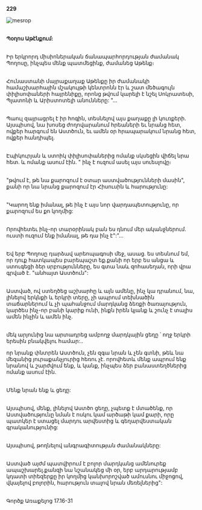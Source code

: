 **229**

![mesrop](https://volamar.ru/audio_video/foto/01/detbible/B474.BMP)

\
**Պօղոս Աթէնքում:**

\
Իր երկրորդ միսիոներական ճանապարհորդության ժամանակ Պողոսը, ինչպես մենք պատմեցինք, ժամանեց Աթենք։

\
Հունաստանի մայրաքաղաք Աթենքը իր ժամանակի համաշխարհային մշակույթի կենտրոնն էր և շատ մեծագույն փիլիսոփաների հայրենիքը, որոնց թվում կարելի է նշել Սոկրատեսի, Պլատոնի և Արիստոտելի անունները: "...

\
Պաուլ զայրացրել է իր հոգին, տեսնելով այս քաղաքը լի կուռքերի. Այսպիսով, նա խոսեց ժողովարանում հրեաների եւ նրանց հետ, ովքեր հարգում են Աստծուն, եւ ամեն օր հրապարակում նրանց հետ, ովքեր հանդիպել.

\
Էպիկուրյան և ստոիկ փիլիսոփաներից ոմանք սկսեցին վիճել նրա հետ. և ոմանք ասում էին. " ինչ է ուզում ասել այս սուեսլովը։

\
"թվում է, թե նա քարոզում է օտար աստվածությունների մասին", քանի որ նա նրանց քարոզում էր Հիսուսին և հարությունը:

\
"Կարող ենք իմանալ, թե ինչ է այս նոր վարդապետությունը, որ քարոզում ես քո կողմից:

\
Որովհետեւ ինչ-որ տարօրինակ բան ես դնում մեր ականջներում. ուստի ուզում ենք իմանալ, թե դա ինչ է":"...

\
Եվ երբ Պողոսը դարձավ արեոպագոսի մեջ, ասաց. ես տեսնում եմ, որ դուք հատկապես բարեպաշտ եք.քանի որ երբ ես անցա և ստուգեցի ձեր սրբությունները, ես գտա նաև զոհասեղան, որի վրա գրված է. "անհայտ Աստծուն":

\
Աստված, ով ստեղծեց աշխարհը և այն ամենը, ինչ կա դրանում, նա, լինելով երկնքի և երկրի տերը, չի ապրում տեխնածին տաճարներում և չի պահանջում մարդկանց ձեռքի ծառայություն, կարծես ինչ-որ բանի կարիք ունի, ինքն իրեն կյանք և շունչ է տալիս ամեն ինչին և ամեն ինչ.

\
մեկ արյունից նա արտադրեց ամբողջ մարդկային ցեղը ՝ ողջ երկրի երեսին բնակվելու համար:..

որ նրանք փնտրեն Աստծուն, չեն զգա նրան և չեն գտնի, թեև նա մեզանից յուրաքանչյուրից հեռու չէ. որովհետև մենք ապրում ենք նրանով և շարժվում ենք, և կանք, ինչպես ձեր բանաստեղծներից ոմանք ասում էին.

\
Մենք նրան ենք և ցեղը:

\
Այսպիսով, մենք, լինելով Աստծո ցեղը, չպետք է մտածենք, որ Աստվածությունը նման է ոսկու կամ արծաթի կամ քարի, որը պատկեր է ստացել մարդու արվեստից և գեղարվեստական գրականությունից:

\
Այսպիսով, թողնելով անգրագիտության ժամանակները:

\
Աստված այժմ պատվիրում է բոլոր մարդկանց ամենուրեք ապաշխարել.քանզի նա նշանակեց մի օր, երբ արդարությամբ կդատի տիեզերքը իր կողմից կանխորոշված ամուսնու միջոցով, վկայելով բոլորին, հարություն տալով նրան մեռելներից":

\
Գործք Առաքելոց 17.16-31
